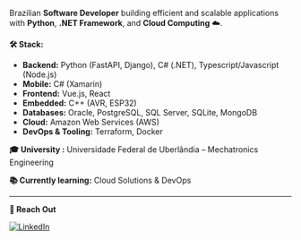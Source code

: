 Brazilian **Software Developer** building efficient and scalable applications with **Python**, **.NET Framework**, and **Cloud Computing** ☁️.

**🛠 Stack:**
  - **Backend:** Python (FastAPI, Django), C# (.NET), Typescript/Javascript (Node.js)
  - **Mobile:** C# (Xamarin)
  - **Frontend:** Vue.js, React
  - **Embedded:** C++ (AVR, ESP32)
  - **Databases:** Oracle, PostgreSQL, SQL Server, SQLite, MongoDB
  - **Cloud:** Amazon Web Services (AWS)
  - **DevOps & Tooling:** Terraform, Docker
  
**🎓 University :** Universidade Federal de Uberlândia – Mechatronics Engineering

**📚 Currently learning:** Cloud Solutions & DevOps

---

**🦄 Reach Out**

[![LinkedIn](https://img.shields.io/badge/LinkedIn-black?style=for-the-badge&logo=linkedin)](https://www.linkedin.com/in/josedivinojr)
